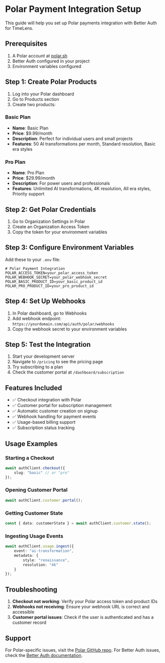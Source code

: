# Polar Payment Integration Setup

This guide will help you set up Polar payments integration with Better Auth for TimeLens.

## Prerequisites

1. A Polar account at [polar.sh](https://polar.sh)
2. Better Auth configured in your project
3. Environment variables configured

## Step 1: Create Polar Products

1. Log into your Polar dashboard
2. Go to Products section
3. Create two products:

### Basic Plan
- **Name**: Basic Plan
- **Price**: $9.99/month
- **Description**: Perfect for individual users and small projects
- **Features**: 50 AI transformations per month, Standard resolution, Basic era styles

### Pro Plan
- **Name**: Pro Plan  
- **Price**: $29.99/month
- **Description**: For power users and professionals
- **Features**: Unlimited AI transformations, 4K resolution, All era styles, Priority support

## Step 2: Get Polar Credentials

1. Go to Organization Settings in Polar
2. Create an Organization Access Token
3. Copy the token for your environment variables

## Step 3: Configure Environment Variables

Add these to your `.env` file:

```env
# Polar Payment Integration
POLAR_ACCESS_TOKEN=your_polar_access_token
POLAR_WEBHOOK_SECRET=your_polar_webhook_secret
POLAR_BASIC_PRODUCT_ID=your_basic_product_id
POLAR_PRO_PRODUCT_ID=your_pro_product_id
```

## Step 4: Set Up Webhooks

1. In Polar dashboard, go to Webhooks
2. Add webhook endpoint: `https://yourdomain.com/api/auth/polar/webhooks`
3. Copy the webhook secret to your environment variables

## Step 5: Test the Integration

1. Start your development server
2. Navigate to `/pricing` to see the pricing page
3. Try subscribing to a plan
4. Check the customer portal at `/dashboard/subscription`

## Features Included

- ✅ Checkout integration with Polar
- ✅ Customer portal for subscription management
- ✅ Automatic customer creation on signup
- ✅ Webhook handling for payment events
- ✅ Usage-based billing support
- ✅ Subscription status tracking

## Usage Examples

### Starting a Checkout
```typescript
await authClient.checkout({
    slug: "basic" // or "pro"
});
```

### Opening Customer Portal
```typescript
await authClient.customer.portal();
```

### Getting Customer State
```typescript
const { data: customerState } = await authClient.customer.state();
```

### Ingesting Usage Events
```typescript
await authClient.usage.ingest({
    event: "ai-transformation",
    metadata: {
        style: "renaissance",
        resolution: "4k"
    }
});
```

## Troubleshooting

1. **Checkout not working**: Verify your Polar access token and product IDs
2. **Webhooks not receiving**: Ensure your webhook URL is correct and accessible
3. **Customer portal issues**: Check if the user is authenticated and has a customer record

## Support

For Polar-specific issues, visit the [Polar GitHub repo](https://github.com/polarsource/polar).
For Better Auth issues, check the [Better Auth documentation](https://www.better-auth.com).
